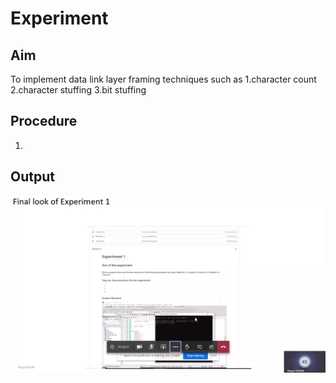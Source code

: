 # Experiment
## Aim
To implement data link layer framing techniques such as
1.character count
2.character stuffing
3.bit stuffing
## Procedure
1.
## Output
![Output](image.png)
